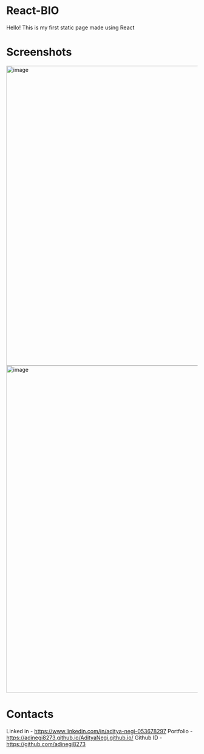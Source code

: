 # React-BIO
Hello! This is my first static page made using React
# Screenshots
<img width="1884" height="787" alt="image" src="https://github.com/user-attachments/assets/7cc46019-ceed-4692-ac9a-952ca12fe16a" />
<img width="1889" height="859" alt="image" src="https://github.com/user-attachments/assets/fa9843cf-008f-4cdc-998a-aae7a1f87ac8" />

# Contacts

Linked in - https://www.linkedin.com/in/aditya-negi-053678297
Portfolio - https://adinegi8273.github.io/AdityaNegi.github.io/
Github ID - https://github.com/adinegi8273

